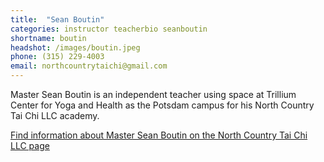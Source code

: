 ```yaml
---
title:  "Sean Boutin"
categories: instructor teacherbio seanboutin
shortname: boutin
headshot: /images/boutin.jpeg
phone: (315) 229-4003
email: northcountrytaichi@gmail.com
---
```

<p>Master Sean Boutin is an independent teacher using space at Trillium Center
for Yoga and Health as the Potsdam campus for his North Country Tai Chi LLC
academy.</p>
<p><a href="http://www.trilliumyogacenter.com/nctaichi.html">Find information
about Master Sean Boutin on the North Country Tai Chi LLC page</a></p>
